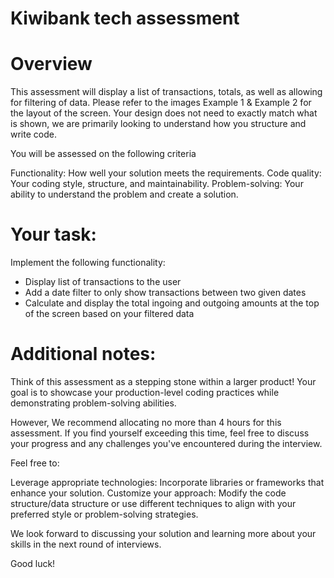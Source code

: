#  Kiwibank tech assessment



# Overview
This assessment will display a list of transactions, totals, as well as allowing for filtering of data.
Please refer to the images Example 1 & Example 2 for the layout of the screen. Your design does not need to exactly match what is shown,
we are primarily looking to understand how you structure and write code.

You will be assessed on the following criteria

Functionality: How well your solution meets the requirements.
Code quality: Your coding style, structure, and maintainability.
Problem-solving: Your ability to understand the problem and create a solution.



# Your task:
Implement the following functionality:
- Display list of transactions to the user
- Add a date filter to only show transactions between two given dates
- Calculate and display the total ingoing and outgoing amounts at the top of the screen based on your filtered data



# Additional notes:
Think of this assessment as a stepping stone within a larger product! Your goal is to showcase your
production-level coding practices while demonstrating problem-solving abilities.

However, We recommend allocating no more than 4 hours for this assessment. If you find yourself
exceeding this time, feel free to discuss your progress and any challenges you've encountered during
the interview.

Feel free to:

Leverage appropriate technologies: Incorporate libraries or frameworks that enhance your solution.
Customize your approach: Modify the code structure/data structure or use different techniques to
align with your preferred style or problem-solving strategies.

We look forward to discussing your solution and learning more about your skills in the
next round of interviews.

Good luck!